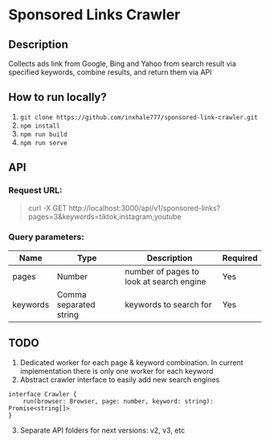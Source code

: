 # Sponsored Links Crawler

## Description
Collects ads link from Google, Bing and Yahoo from search result
via specified keywords, combine results, and return them via API

## How to run locally?
1. `git clone https://github.com/inxhale777/sponsored-link-crawler.git`
2. `npm install`
3. `npm run build`
4. `npm run serve`

## API
### Request URL:
> curl -X GET http://localhost:3000/api/v1/sponsored-links?pages=3&keywords=tiktok,instagram,youtube
### Query parameters:
| Name     | Type                   | Description                              | Required |
|----------|------------------------|------------------------------------------|----------|
| pages    | Number                 | number of pages to look at search engine |Yes |
| keywords | Comma separated string | keywords to search for                   |Yes |


## TODO
1.  Dedicated worker for each page & keyword combination. In current
implementation there is only one worker for each keyword
2. Abstract crawler interface to easily add new search engines
```
interface Crawler {
    run(browser: Browser, page: number, keyword: string): Promise<string[]>
}
```
3. Separate API folders for next versions: v2, v3, etc